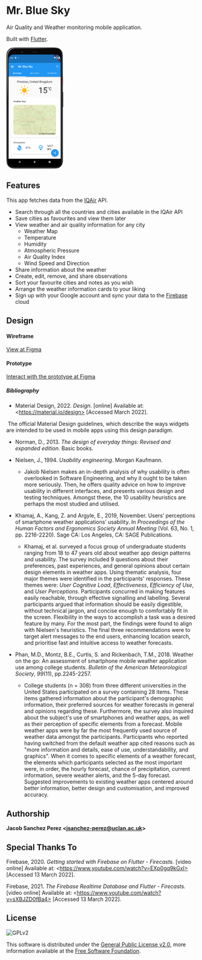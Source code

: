 # Mr. Blue Sky

Air Quality and Weather monitoring mobile application.

Built with [Flutter][flutter].



<img src="./images/readme/weather_tab.png" width=30%>





## Features

This app fetches data from the [IQAir](https://iqair.com) API.



- Search through all the countries and cities available in the IQAir API
- Save cities as favourites and view them later
- View weather and air quality information for any city
  - Weather Map
  - Temperature
  - Humidity
  - Atmospheric Pressure
  - Air Quality Index
  - Wind Speed and Direction
- Share information about the weather
- Create, edit, remove, and share observations
- Sort your favourite cities and notes as you wish
- Arrange the weather information cards to your liking
- Sign up with your Google account and sync your data to the [Firebase](https://firebase.google.com/) cloud



## Design

#### Wireframe

[View at Figma](https://www.figma.com/file/LKPliorO1q8MNSVMx40d6x/Prototype?node-id=51139%3A674)

#### Prototype

[Interact with the prototype at Figma](https://www.figma.com/proto/LKPliorO1q8MNSVMx40d6x/Prototype?node-id=51100%3A5052&scaling=min-zoom&page-id=47909%3A2&starting-point-node-id=51100%3A5052)



##### Bibliography

- Material Design, 2022. *Design*. [online] Available at: \<https://material.io/design> [Accessed March 2022].

​			The official Material Design guidelines, which describe the ways widgets are intended to be used in mobile apps using this design paradigm.

- Norman, D., 2013. *The design of everyday things: Revised and expanded edition*. Basic books.

- Nielsen, J., 1994. *Usability engineering*. Morgan Kaufmann.
  - Jakob Nielsen makes an in-depth analysis of why usability is often overlooked in Software Engineering, and why it ought to be taken more seriously. Then, he offers quality advice on how to improve usability in different interfaces, and presents various design and testing techniques. Amongst these, the 10 usability heuristics are perhaps the most studied and utilised.
- Khamaj, A., Kang, Z. and Argyle, E., 2019, November. Users’ perceptions of smartphone weather applications’ usability. In *Proceedings of the Human Factors and Ergonomics Society Annual Meeting* (Vol. 63, No. 1, pp. 2216-2220). Sage CA: Los Angeles, CA: SAGE Publications.
  - Khamaj, et al. surveyed a focus group of undergraduate students ranging from 18  to 47 years old about weather app design patterns and usability. The survey included 9 questions about their preferences, past experiences, and general opinions about certain design elements in weather apps. Using thematic analysis, four major themes were identified in the participants' responses. These themes were: *User Cognitive Load*, *Effectiveness*, *Efficiency of Use*, and *User Perceptions*. Participants concurred in making features easily reachable, through effective signalling and labelling. Several participants argued that information should be easily digestible, without technical jargon, and concise enough to comfortably fit in the screen. Flexibility in the ways to accomplish a task was a desired feature by many. For the most part, the findings were found to align with Nielsen's heuristics. The final three recommendations were to target alert messages to the end users, enhancing location search, and prioritise fast and intuitive access to weather forecasts.
- Phan, M.D., Montz, B.E., Curtis, S. and Rickenbach, T.M., 2018. Weather  on the go: An assessment of smartphone mobile weather application use  among college students. *Bulletin of the American Meteorological Society*, *99*(11), pp.2245-2257.
  - College students (n = 308) from three different universities in the United States participated on a survey containing 28 items. These items gathered information about the participant's demographic information, their preferred sources for weather forecasts in general and opinions regarding these. Furthermore, the survey also inquired about the subject's use of smartphones and weather apps, as well as their perception of specific elements from a forecast. Mobile weather apps were by far the most frequently used source of weather data amongst the participants. Participants who reported having switched from the default weather app cited reasons such as "more information and details, ease of
    use, understandability, and graphics". When it comes to specific elements of a weather forecast, the elements which participants selected as the most important were, in order, the hourly forecast, chance of precipitation, current information, severe weather alerts, and the 5-day forecast. Suggested improvements to existing weather apps centered around better information, better design and customisation, and improved accuracy.



## Authorship

**Jacob Sanchez Perez \<jsanchez-perez@uclan.ac.uk>**



## Special Thanks To

Firebase, 2020. *Getting started with Firebase on Flutter - Firecasts.* [video online] Available at: \<https://www.youtube.com/watch?v=EXp0gq9kGxI> [Accessed 13 March 2022].

Firebase, 2021. *The Firebase Realtime Database and Flutter - Firecasts.* [video online] Available at: \<https://www.youtube.com/watch?v=sXBJZD0fBa4> [Accessed 13 March 2022].



## License

![GPLv2][license-badge]

This software is distributed under the [General Public License v2.0][license], more information available at the [Free Software Foundation][gnu].


[uclan]: https://uclan.ac.uk
[flutter]: https://flutter.dev

[license]: LICENSE "General Public License"
[gnu]: https://www.gnu.org/licenses/old-licenses/gpl-2.0.html "Free Software Foundation"

[license-badge]: https://img.shields.io/github/license/jacobszpz/MrBlueSky
